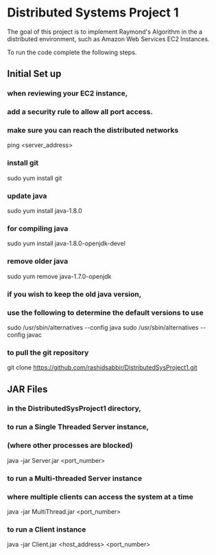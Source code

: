 # Distributed Systems Project 1

The goal of this project is to implement Raymond's Algorithm in the a distributed environment, such as Amazon Web Services EC2 Instances.


To run the code complete the following steps.
## Initial Set up
### when reviewing your EC2 instance, 
###  add a security rule to allow all port access.
###   make sure you can reach the distributed networks
ping <server_address>  
### install git
sudo yum install git
### update java
sudo yum install java-1.8.0
### for compiling java
sudo yum install java-1.8.0-openjdk-devel
### remove older java
sudo yum remove java-1.7.0-openjdk
### if you wish to keep the old java version,
###  use the following to determine the default versions to use
sudo /usr/sbin/alternatives --config java
sudo /usr/sbin/alternatives --config javac
### to pull the git repository
git clone https://github.com/rashidsabbir/DistributedSysProject1.git

## JAR Files
### in the DistributedSysProject1 directory,
###  to run a Single Threaded Server instance,
###   (where other processes are blocked) 
java -jar Server.jar <port_number>
### to run a Multi-threaded Server instance
###  where multiple clients can access the system at a time
java -jar MultiThread.jar <port_number>
### to run a Client instance
java -jar Client.jar <host_address> <port_number>  
